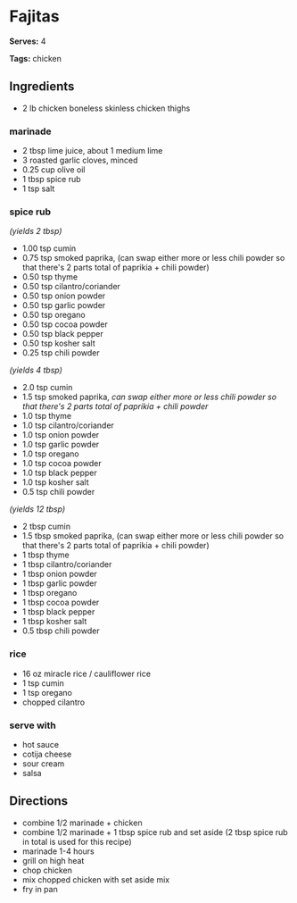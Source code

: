 # Fajitas

**Serves:** 4

**Tags:** chicken

## Ingredients

* 2 lb chicken boneless skinless chicken thighs

### marinade 

* 2 tbsp lime juice, about 1 medium lime
* 3 roasted garlic cloves, minced
* 0.25 cup olive oil
* 1 tbsp spice rub
* 1 tsp salt

### spice rub

*(yields 2 tbsp)*

* 1.00 tsp cumin
* 0.75 tsp smoked paprika, (can swap either more or less chili powder so that there's 2 parts total of paprikia + chili powder)
* 0.50 tsp thyme
* 0.50 tsp cilantro/coriander
* 0.50 tsp onion powder
* 0.50 tsp garlic powder
* 0.50 tsp oregano
* 0.50 tsp cocoa powder
* 0.50 tsp black pepper
* 0.50 tsp kosher salt
* 0.25 tsp chili powder

*(yields 4 tbsp)*

* 2.0 tsp cumin
* 1.5 tsp smoked paprika, *can swap either more or less chili powder so that there's 2 parts total of paprikia + chili powder*
* 1.0 tsp thyme
* 1.0 tsp cilantro/coriander
* 1.0 tsp onion powder
* 1.0 tsp garlic powder
* 1.0 tsp oregano
* 1.0 tsp cocoa powder
* 1.0 tsp black pepper
* 1.0 tsp kosher salt
* 0.5 tsp chili powder

*(yields 12 tbsp)*

* 2 tbsp cumin
* 1.5 tbsp smoked paprika, (can swap either more or less chili powder so that there's 2 parts total of paprikia + chili powder)
* 1 tbsp thyme
* 1 tbsp cilantro/coriander
* 1 tbsp onion powder
* 1 tbsp garlic powder
* 1 tbsp oregano
* 1 tbsp cocoa powder
* 1 tbsp black pepper
* 1 tbsp kosher salt
* 0.5 tbsp chili powder

### rice

* 16 oz miracle rice / cauliflower rice
* 1 tsp cumin
* 1 tsp oregano
* chopped cilantro

### serve with
* hot sauce
* cotija cheese
* sour cream
* salsa

## Directions

* combine 1/2 marinade + chicken
* combine 1/2 marinade + 1 tbsp spice rub and set aside (2 tbsp spice rub in total is used for this recipe)
* marinade 1-4 hours
* grill on high heat
* chop chicken
* mix chopped chicken with set aside mix
* fry in pan
